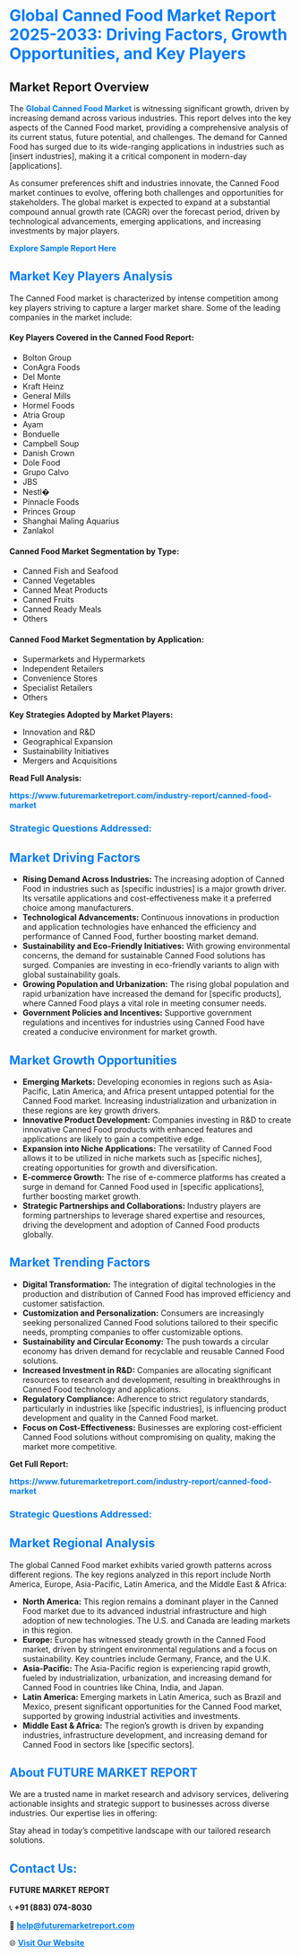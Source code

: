 <h1 style="color: #007BFF;">Global Canned Food Market Report 2025-2033: Driving Factors, Growth Opportunities, and Key Players</h1>

<section id="overview">
<h2>Market Report Overview</h2>
<p>The <a href="https://www.futuremarketreport.com/industry-report/canned-food-market" style="color: #007BFF; text-decoration: none;"><strong>Global Canned Food Market</strong></a> is witnessing significant growth, driven by increasing demand across various industries. This report delves into the key aspects of the Canned Food market, providing a comprehensive analysis of its current status, future potential, and challenges. The demand for Canned Food has surged due to its wide-ranging applications in industries such as [insert industries], making it a critical component in modern-day [applications].</p>
<p>As consumer preferences shift and industries innovate, the Canned Food market continues to evolve, offering both challenges and opportunities for stakeholders. The global market is expected to expand at a substantial compound annual growth rate (CAGR) over the forecast period, driven by technological advancements, emerging applications, and increasing investments by major players.</p>
</section>

<section id="overview">
<p><a href="https://www.futuremarketreport.com/request-sample/reportId=26946" style="color: #007BFF; text-decoration: none;"><strong>Explore Sample Report Here</strong></a></p>
</section>

<section id="key-players">
<h2 style="color: #007BFF;">Market Key Players Analysis</h2>
<p>The Canned Food market is characterized by intense competition among key players striving to capture a larger market share. Some of the leading companies in the market include:</p>
<h4>Key Players Covered in the Canned Food Report:</h4>
<ul><li>Bolton Group</li><li>ConAgra Foods</li><li>Del Monte</li><li>Kraft Heinz</li><li>General Mills</li><li>Hormel Foods</li><li>Atria Group</li><li>Ayam</li><li>Bonduelle</li><li>Campbell Soup</li><li>Danish Crown</li><li>Dole Food</li><li>Grupo Calvo</li><li>JBS</li><li>Nestl�</li><li>Pinnacle Foods</li><li>Princes Group</li><li>Shanghai Maling Aquarius</li><li>Zanlakol</li></ul>
<h4>Canned Food Market Segmentation by Type:</h4>
<ul><li>Canned Fish and Seafood</li><li>Canned Vegetables</li><li>Canned Meat Products</li><li>Canned Fruits</li><li>Canned Ready Meals</li><li>Others</li></ul>

<h4>Canned Food Market Segmentation by Application:</h4>
<ul><li>Supermarkets and Hypermarkets</li><li>Independent Retailers</li><li>Convenience Stores</li><li>Specialist Retailers</li><li>Others</li></ul>
<p><strong>Key Strategies Adopted by Market Players:</strong></p>
<ul>
<li>Innovation and R&D</li>
<li>Geographical Expansion</li>
<li>Sustainability Initiatives</li>
<li>Mergers and Acquisitions</li>
</ul>
</section>

<section>
<p><strong>Read Full Analysis: </strong></p><a href="https://www.futuremarketreport.com/industry-report/canned-food-market" style="color: #007BFF; text-decoration: none;"><strong>https://www.futuremarketreport.com/industry-report/canned-food-market</strong></a>
<h3 style="color: #007BFF;">Strategic Questions Addressed:</h3>
</section>

<section id="driving-factors">
<h2 style="color: #007BFF;">Market Driving Factors</h2>
<ul>
<li><strong>Rising Demand Across Industries:</strong> The increasing adoption of Canned Food in industries such as [specific industries] is a major growth driver. Its versatile applications and cost-effectiveness make it a preferred choice among manufacturers.</li>
<li><strong>Technological Advancements:</strong> Continuous innovations in production and application technologies have enhanced the efficiency and performance of Canned Food, further boosting market demand.</li>
<li><strong>Sustainability and Eco-Friendly Initiatives:</strong> With growing environmental concerns, the demand for sustainable Canned Food solutions has surged. Companies are investing in eco-friendly variants to align with global sustainability goals.</li>
<li><strong>Growing Population and Urbanization:</strong> The rising global population and rapid urbanization have increased the demand for [specific products], where Canned Food plays a vital role in meeting consumer needs.</li>
<li><strong>Government Policies and Incentives:</strong> Supportive government regulations and incentives for industries using Canned Food have created a conducive environment for market growth.</li>
</ul>
</section>

<section id="growth-opportunities">
<h2 style="color: #007BFF;">Market Growth Opportunities</h2>
<ul>
<li><strong>Emerging Markets:</strong> Developing economies in regions such as Asia-Pacific, Latin America, and Africa present untapped potential for the Canned Food market. Increasing industrialization and urbanization in these regions are key growth drivers.</li>
<li><strong>Innovative Product Development:</strong> Companies investing in R&D to create innovative Canned Food products with enhanced features and applications are likely to gain a competitive edge.</li>
<li><strong>Expansion into Niche Applications:</strong> The versatility of Canned Food allows it to be utilized in niche markets such as [specific niches], creating opportunities for growth and diversification.</li>
<li><strong>E-commerce Growth:</strong> The rise of e-commerce platforms has created a surge in demand for Canned Food used in [specific applications], further boosting market growth.</li>
<li><strong>Strategic Partnerships and Collaborations:</strong> Industry players are forming partnerships to leverage shared expertise and resources, driving the development and adoption of Canned Food products globally.</li>
</ul>
</section>

<section id="trending-factors">
<h2 style="color: #007BFF;">Market Trending Factors</h2>
<ul>
<li><strong>Digital Transformation:</strong> The integration of digital technologies in the production and distribution of Canned Food has improved efficiency and customer satisfaction.</li>
<li><strong>Customization and Personalization:</strong> Consumers are increasingly seeking personalized Canned Food solutions tailored to their specific needs, prompting companies to offer customizable options.</li>
<li><strong>Sustainability and Circular Economy:</strong> The push towards a circular economy has driven demand for recyclable and reusable Canned Food solutions.</li>
<li><strong>Increased Investment in R&D:</strong> Companies are allocating significant resources to research and development, resulting in breakthroughs in Canned Food technology and applications.</li>
<li><strong>Regulatory Compliance:</strong> Adherence to strict regulatory standards, particularly in industries like [specific industries], is influencing product development and quality in the Canned Food market.</li>
<li><strong>Focus on Cost-Effectiveness:</strong> Businesses are exploring cost-efficient Canned Food solutions without compromising on quality, making the market more competitive.</li>
</ul>
</section>

<section>
<p><strong>Get Full Report: </strong></p><a href="https://www.futuremarketreport.com/industry-report/canned-food-market" style="color: #007BFF; text-decoration: none;"><strong>https://www.futuremarketreport.com/industry-report/canned-food-market</strong></a>
<h3 style="color: #007BFF;">Strategic Questions Addressed:</h3>
</section>


<section id="regional-analysis">
<h2 style="color: #007BFF;">Market Regional Analysis</h2>
<p>The global Canned Food market exhibits varied growth patterns across different regions. The key regions analyzed in this report include North America, Europe, Asia-Pacific, Latin America, and the Middle East & Africa:</p>
<ul>
<li><strong>North America:</strong> This region remains a dominant player in the Canned Food market due to its advanced industrial infrastructure and high adoption of new technologies. The U.S. and Canada are leading markets in this region.</li>
<li><strong>Europe:</strong> Europe has witnessed steady growth in the Canned Food market, driven by stringent environmental regulations and a focus on sustainability. Key countries include Germany, France, and the U.K.</li>
<li><strong>Asia-Pacific:</strong> The Asia-Pacific region is experiencing rapid growth, fueled by industrialization, urbanization, and increasing demand for Canned Food in countries like China, India, and Japan.</li>
<li><strong>Latin America:</strong> Emerging markets in Latin America, such as Brazil and Mexico, present significant opportunities for the Canned Food market, supported by growing industrial activities and investments.</li>
<li><strong>Middle East & Africa:</strong> The region’s growth is driven by expanding industries, infrastructure development, and increasing demand for Canned Food in sectors like [specific sectors].</li>
</ul>
</section>

<footer>
<h2 style="color: #007BFF;">About FUTURE MARKET REPORT</h2>
<p>We are a trusted name in market research and advisory services, delivering actionable insights and strategic support to businesses across diverse industries. Our expertise lies in offering:</p>

<p>Stay ahead in today’s competitive landscape with our tailored research solutions.</p>

<h2 style="color: #007BFF;">Contact Us:</h2>
<p><strong>FUTURE MARKET REPORT</strong></p>
<p>📞 <strong>+91 (883) 074-8030</strong></p>
<p>📧 <strong><a href="mailto:help@futuremarketreport.com" style="color: #007BFF;">help@futuremarketreport.com</a></strong></p>
<p>🌐 <strong><a href="https://www.futuremarketreport.com/" style="color: #007BFF;">Visit Our Website</a></strong></p>
</footer>